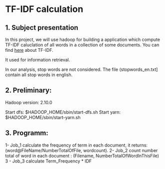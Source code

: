 # TF-IDF calculation 

## 1. Subject presentation
In this project, we will use hadoop for building a application which compute TF-IDF caluclation of all words in a collection of some documents.
You can find [here](https://en.wikipedia.org/wiki/Tf%E2%80%93idf) about TF-IDF.

It used for information retrieval.

In our analysis, stop words are not considered. The file (stopwords_en.txt] contain all stop words in english.



## 2. Preliminary:
Hadoop version: 2.10.0

Start dfs: $HADOOP_HOME/sbin/start-dfs.sh
Start yarn: $HADOOP_HOME/sbin/start-yarn.sh



## 3. Programm:

1- Job_1 calculate the frequency of term in each document, it returns: (word@FileName/NumberTotalOfFile, wordcount).
2- Job_2 count number total of word in each document : (Filename, NumberTotalOfWordInThisFile)
3 - Job_3 calculate Term_Frequency * IDF